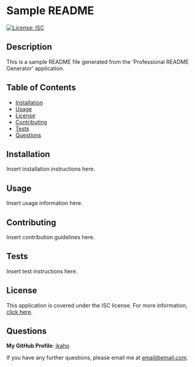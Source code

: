 # Sample README
[![License: ISC](https://img.shields.io/badge/License-ISC-blue.svg)](https://opensource.org/licenses/ISC)
## Description
This is a sample README file generated from the 'Professional README Generator' application.
## Table of Contents
- [Installation](#Installation)
- [Usage](#Usage)
- [License](#License)
- [Contributing](#Contributing)
- [Tests](#Tests)
- [Questions](#Questions)
## Installation
Insert installation instructions here.
## Usage
Insert usage information here.
## Contributing
Insert contribution guidelines here.
## Tests
Insert test instructions here.
## License
This application is covered under the ISC license.
For more information, [click here](https://opensource.org/licenses/ISC).
## Questions
**My GitHub Profile**: [jkaho](https://github.com/jkaho)

If you have any further questions, please email me at [email@email.com](mailto:email@email.com).
